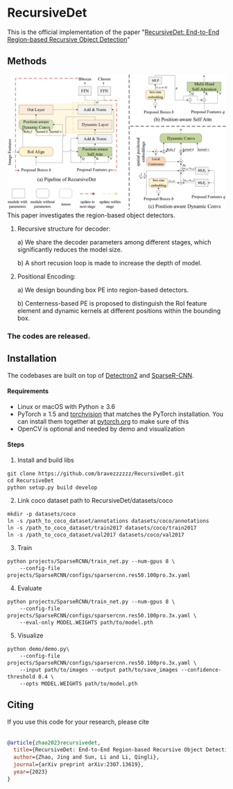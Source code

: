 # RecursiveDet
This is the official implementation of the paper "[RecursiveDet: End-to-End Region-based Recursive Object Detection](https://arxiv.org/abs/2209.10391)"

## Methods
![](readme/pipeline.png)
This paper investigates the region-based object detectors. 
1. Recursive structure for decoder:

   a) We share the decoder parameters among different stages, which significantly reduces the model size.
   
   b) A short recusion loop is made to increase the depth of model.
3. Positional Encoding:

   a) We design bounding box PE into region-based detectors.

   b) Centerness-based PE is proposed to distinguish the RoI feature element and dynamic kernels at different positions within the bounding box.

### The codes are released.

## Installation
The codebases are built on top of [Detectron2](https://github.com/facebookresearch/detectron2) and [SparseR-CNN](https://github.com/PeizeSun/SparseR-CNN).

#### Requirements
- Linux or macOS with Python ≥ 3.6
- PyTorch ≥ 1.5 and [torchvision](https://github.com/pytorch/vision/) that matches the PyTorch installation.
  You can install them together at [pytorch.org](https://pytorch.org) to make sure of this
- OpenCV is optional and needed by demo and visualization

#### Steps
1. Install and build libs
```
git clone https://github.com/bravezzzzzz/RecursiveDet.git
cd RecursiveDet
python setup.py build develop
```

2. Link coco dataset path to RecursiveDet/datasets/coco
```
mkdir -p datasets/coco
ln -s /path_to_coco_dataset/annotations datasets/coco/annotations
ln -s /path_to_coco_dataset/train2017 datasets/coco/train2017
ln -s /path_to_coco_dataset/val2017 datasets/coco/val2017
```

3. Train
```
python projects/SparseRCNN/train_net.py --num-gpus 8 \
    --config-file projects/SparseRCNN/configs/sparsercnn.res50.100pro.3x.yaml
```

4. Evaluate
```
python projects/SparseRCNN/train_net.py --num-gpus 8 \
    --config-file projects/SparseRCNN/configs/sparsercnn.res50.100pro.3x.yaml \
    --eval-only MODEL.WEIGHTS path/to/model.pth
```

5. Visualize
```    
python demo/demo.py\
    --config-file projects/SparseRCNN/configs/sparsercnn.res50.100pro.3x.yaml \
    --input path/to/images --output path/to/save_images --confidence-threshold 0.4 \
    --opts MODEL.WEIGHTS path/to/model.pth
```

## Citing

If you use this code for your research, please cite

```BibTeX

@article{zhao2023recursivedet,
  title={RecursiveDet: End-to-End Region-based Recursive Object Detection},
  author={Zhao, Jing and Sun, Li and Li, Qingli},
  journal={arXiv preprint arXiv:2307.13619},
  year={2023}
}

```
